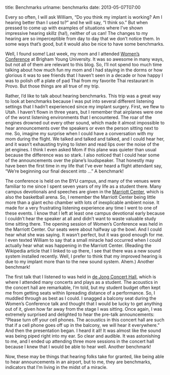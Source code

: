 title: Benchmarks
urlname: benchmarks
date: 2013-05-07T07:00

Every so often, I will ask William, &ldquo;Do you think my implant is working? Am I hearing better than I used
to?&rdquo; and he will say, &ldquo;I think so.&rdquo; But when pressed to come up with examples of situations where
I&#x02bc;ve shown impressive hearing skillz (ha!), neither of us can! The changes to my hearing are so imperceptible
from day to day that we don&#x02bc;t notice them. In some ways that&#x02bc;s good, but it would also be nice to have
some benchmarks.

Well, I found some! Last week, my mom and I attended [Women&#x02bc;s Conference][a] at Brigham Young University. It was
so awesome in many ways, but not all of them are relevant to this blog. So, I&#x02bc;ll not spend too much time talking
about how much fun my mom and I had staying in the dorms or how glorious it was to see friends that I haven&#x02bc;t
seen in a decade or how happy I was to polish off a plate of pad Thai from my favorite Thai restaurant in Provo. But
those things are all true of my trip.

[a]: https://womensconference.byu.edu/home

Rather, I&#x02bc;d like to talk about hearing benchmarks. This trip was a great way to look at benchmarks because I was
put into several different listening settings that I hadn&#x02bc;t experienced since my implant surgery. First, we flew
to Utah. I haven&#x02bc;t flown in three years, but I remember that airplanes were one of the worst listening
environments that I encountered. The roar of the engines drowned out every other sound, which made it almost impossible
to hear announcements over the speakers or even the person sitting next to me. So, imagine my surprise when I could have
a conversation with my mom during the flight. We talked and talked and talked, and I could hear her, and it
wasn&#x02bc;t exhausting trying to listen and read lips over the noise of the jet engines. I think I even asked Mom if
this plane was quieter than usual because the difference was so stark. I also noticed that I could hear some of the
announcements over the plane&#x02bc;s loudspeaker. That honestly may have been the first time in my life that
I&#x02bc;ve ever heard a flight attendant say, &ldquo;We&#x02bc;re beginning our final descent into &hellip;&rdquo; A
benchmark!

The conference is held on the BYU campus, and many of the venues were familiar to me since I spent seven years of my
life as a student there. Many campus devotionals and speeches are given in the [Marriott Center][b], which is also the
basketball arena. So, I remember the Marriott Center being little more than a giant echo chamber with lots of
inexplicable ambient noise. It made for a very frustrating listening experience any time I went to one of these events.
I know that I left at least one campus devotional early because I couldn&#x02bc;t hear the speaker at all and
didn&#x02bc;t want to waste valuable study time sitting there. The opening session of Women&#x02bc;s Conference was held
in the Marriott Center. Our seats were about halfway up the bowl. And I could hear what she was saying. It wasn&#x02bc;t
perfect, but it was good enough for me. I even texted William to say that a small miracle had occurred when I could
actually hear what was happening in the Marriott Center. (Reading the Wikipedia article that I linked to up there, I see
that there was a new sound system installed recently. Well, I prefer to think that my improved hearing is due to my
implant more than to the new sound system. Ahem.) Another benchmark!

[b]: https://en.wikipedia.org/wiki/Marriott_Center

The first talk that I listened to was held in [de Jong Concert Hall][c], which is where I attended many concerts and
plays as a student. The acoustics in the concert hall are remarkable, I&#x02bc;m told, but my student budget often kept
me from getting seats within lipreading distance of a performance. So, I muddled through as best as I could. I snagged a
balcony seat during the Women&#x02bc;s Conference talk and thought that I would be lucky to get anything out of it,
given how far away from the stage I was sitting. Once again, I was extremely surprised and delighted to hear the
pre-talk announcements: &ldquo;Please turn off your cell phones. The acoustics in this concert hall are such that if a
cell phone goes off up in the balcony, we will hear it everywhere.&rdquo; And then the presentation began. I heard it
all! It was almost like the sound was being piped right into my ear. So clear and audible. It was astonishing to me, and
I ended up attending three more sessions in the concert hall because I knew that I would be able to hear well. Another
benchmark!

[c]: https://en.wikipedia.org/wiki/Harris_Fine_Arts_Center#de_Jong_Concert_Hall

Now, these may be things that hearing folks take for granted, like being able to hear announcements in an airport, but
to me, they are benchmarks, indicators that I&#x02bc;m living in the midst of a miracle.
